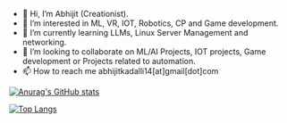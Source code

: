 - 👋 Hi, I’m Abhijit (Creationist).
- 👀 I’m interested in ML, VR, IOT, Robotics, CP and Game development.
- 🌱 I’m currently learning LLMs, Linux Server Management and networking.
- 💞️ I’m looking to collaborate on ML/AI Projects, IOT projects, Game development or Projects related to automation.
- 📫 How to reach me abhijitkadalli14[at]gmail[dot]com


[![Anurag's GitHub stats](https://github-readme-stats.vercel.app/api?username=Abhijit-Kadalli)](https://github.com/anuraghazra/github-readme-stats&count_private=true&show_icons=true&theme=tokyonight&include_all_commits=true)

[![Top Langs](https://github-readme-stats.vercel.app/api/top-langs/?username=Abhijit-Kadalli)](https://github.com/anuraghazra/github-readme-stats&layout=compact)
